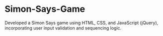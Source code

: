 # Simon-Says-Game
Developed a Simon Says game using HTML, CSS, and JavaScript (jQuery), incorporating user input
validation and sequencing logic.
